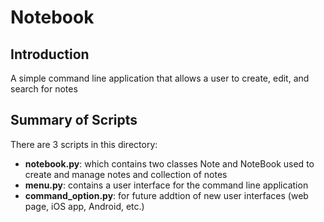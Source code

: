 # Notebook

## Introduction

A simple command line application that allows a user to create, edit, and search for notes


## Summary of Scripts
There are 3 scripts in this directory:

* **notebook.py**: which contains two classes Note and NoteBook used to create and manage notes and collection of notes
* **menu.py**: contains a user interface for the command line application
* **command_option.py**: for future addtion of new user interfaces (web page, iOS app, Android, etc.)





